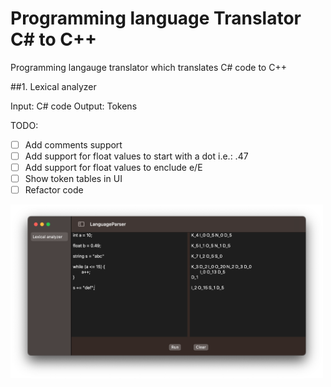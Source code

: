 # Programming language Translator C# to C++
Programming langauge translator which translates C# code to C++

##1. Lexical analyzer 

Input: C# code
Output: Tokens

TODO: 
   - [ ] Add comments support
   - [ ] Add support for float values to start with a dot i.e.: .47
   - [ ] Add support for float values to enclude e/E
   - [ ] Show token tables in UI
   - [ ] Refactor code
   
<img width="500" alt="Lexical Analyzer" src="Images/LexicalAnalyzer.png?raw=true">
